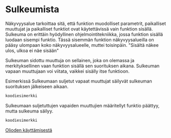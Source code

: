 
Sulkeumista
===========

Näkyvyysalue tarkoittaa sitä, että funktion muodolliset parametrit, paikalliset muuttujat ja paikalliset funktiot ovat käytettävissä vain funktion sisällä.
Sulkeuma on erittäin hyödyllinen ohjelmointitekniikka, jossa funktion sisällä luodaan sisempi funktio. Tässä sisemmän funktion näkyvyysalueilla on pääsy ulompaan koko näkyvyysalueelle, muttei toisinpäin. "Sisältä näkee ulos, ulkoa ei näe sisään"

Sulkeuman sidottu muuttuja on sellainen, joka on olemassa ja merkityksellinen vaan funktion sisällä sen suorituksen aikana.
Sulkeuman vapaan muuttujaan voi viitata, vaikkei sisälly itse funktioon.

Esimerkissä Sulkeumaan suljetut vapaat muuttujat säilyvät sulkeuman suorituksen jälkeiseen aikaan.

```javascript
koodiesimerkki
```
Sulkeumaan suljetuttujen vapaiden muuttujien määritellyt funktio päättyy, mutta sulkeuma säilyy.

```javascript
koodiesimerkki
```


[Olioden käyttämisestä](toka/olioista.md)
